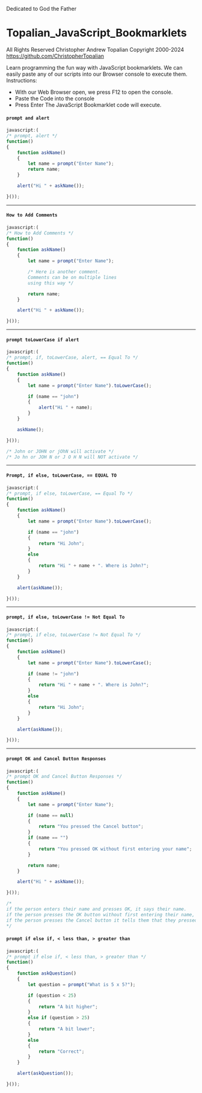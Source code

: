 Dedicated to God the Father
# Topalian_JavaScript_Bookmarklets
All Rights Reserved Christopher Andrew Topalian Copyright 2000-2024
https://github.com/ChristopherTopalian

Learn programming the fun way with JavaScript bookmarklets.
We can easily paste any of our scripts into our Browser console to execute them.
Instructions:
   * With our Web Browser open, we press F12 to open the console.
   * Paste the Code into the console
   * Press Enter
The JavaScript Bookmarklet code will execute.

#### ``` prompt and alert ```
```javascript
javascript:(
/* prompt, alert */
function()
{
    function askName()
    {
        let name = prompt("Enter Name");
        return name;
    }

    alert("Hi " + askName());

}());
```

---

#### ``` How to Add Comments ```
```javascript
javascript:(
/* How to Add Comments */
function()
{
    function askName()
    {
        let name = prompt("Enter Name");

        /* Here is another comment.
        Comments can be on multiple lines
        using this way */

        return name;
    }

    alert("Hi " + askName());

}());
```

---

#### ``` prompt toLowerCase if alert ```
```javascript
javascript:(
/* prompt, if, toLowerCase, alert, == Equal To */
function()
{
    function askName()
    {
        let name = prompt("Enter Name").toLowerCase();

        if (name == "john")
        {
            alert("Hi " + name);
        }
    }

    askName();

}());

/* John or JOHN or jOhN will activate */
/* Jo hn or JOH N or J O H N will NOT activate */
```

---

#### ``` Prompt, if else, toLowerCase, == EQUAL TO ```
```javascript
javascript:(
/* prompt, if else, toLowerCase, == Equal To */
function()
{
    function askName()
    {
        let name = prompt("Enter Name").toLowerCase();

        if (name == "john")
        {
            return "Hi John";
        }
        else
        {
            return "Hi " + name + ". Where is John?";
        }
    }

    alert(askName());

}());
```

---

#### ``` prompt, if else, toLowerCase != Not Equal To ```
```javascript
javascript:(
/* prompt, if else, toLowerCase != Not Equal To */
function()
{
    function askName()
    {
        let name = prompt("Enter Name").toLowerCase();

        if (name != "john")
        {
            return "Hi " + name + ". Where is John?";
        }
        else
        {
            return "Hi John";
        }
    }

    alert(askName());

}());
```

---

#### ``` prompt OK and Cancel Button Responses ```
```javascript
javascript:(
/* prompt OK and Cancel Button Responses */
function()
{
    function askName()
    {
        let name = prompt("Enter Name");

        if (name == null)
        {
            return "You pressed the Cancel button";
        }
        if (name == "")
        {
            return "You pressed OK without first entering your name";
        }

        return name;
    }

    alert("Hi " + askName());

}());

/*
if the person enters their name and presses OK, it says their name.
if the person presses the OK button without first entering their name, it tells them that they didn’t enter their name. 
if the person presses the Cancel button it tells them that they pressed the Cancel button.
*/
```

#### ``` prompt if else if, < less than, > greater than ```
```javascript
javascript:(
/* prompt if else if, < less than, > greater than */
function()
{
    function askQuestion()
    {
        let question = prompt("What is 5 x 5?");

        if (question < 25)
        {
            return "A bit higher";
        }
        else if (question > 25)
        {
            return "A bit lower";
        }
        else
        {
            return "Correct";
        }
    }

    alert(askQuestion());

}());
```
